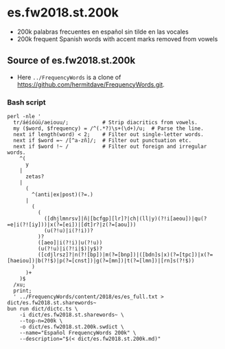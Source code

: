 # es.fw2018.st.200k

* 200k palabras frecuentes en español sin tilde en las vocales
* 200k frequent Spanish words with accent marks removed from vowels

## Source of es.fw2018.st.200k

* Here `../FrequencyWords` is a clone of https://github.com/hermitdave/FrequencyWords.git.

### Bash script

```shell
perl -nle '
  tr/áéíóúü/aeiouu/;           # Strip diacritics from vowels.
  my ($word, $frequency) = /^(.*?)\s+(\d+)/u;  # Parse the line.
  next if length(word) < 2;    # Filter out single-letter words.
  next if $word =~ /[^a-zñ]/;  # Filter out punctuation etc.
  next if $word !~ /           # Filter out foreign and irregular words.
    ^(
      y
    |
      zetas?
    |
      (
        ^(anti|ex|post)(?=.)
      |
        (
          (
            ([dhjlmnrsv]|ñ|[bcfgp][lr]?|ch|(ll|y)(?!i[aeou])|qu(?=e|i(?![iy]))|x(?=[ei])|[dt]r?|z(?=[aou]))
            (u(?!u)|i(?!i))?
          )?
          ([aeo]|i(?!i)|u(?!u))
          (u(?!u)|i(?!i|$)|y$)?
          ([cdjlrsz]?|n(?![bp])|m(?=[bnp])|([bdn]s|x)(?=[tpc])|x(?=[haeiou])|b(?!$)|p(?=[cnst])|g(?=[mn])|t(?=[lmn])|[rn]s(?!$))
        )
      )+
    )$
  /xu;
  print;
  ' ../FrequencyWords/content/2018/es/es_full.txt > dict/es.fw2018.st.sharewords~
bun run dict/dictc.ts \
    -i dict/es.fw2018.st.sharewords~ \
    --top-n=200k \
    -o dict/es.fw2018.st.200k.swdict \
    --name="Español FrequencyWords 200k" \
    --description="$(< dict/es.fw2018.st.200k.md)"
```
